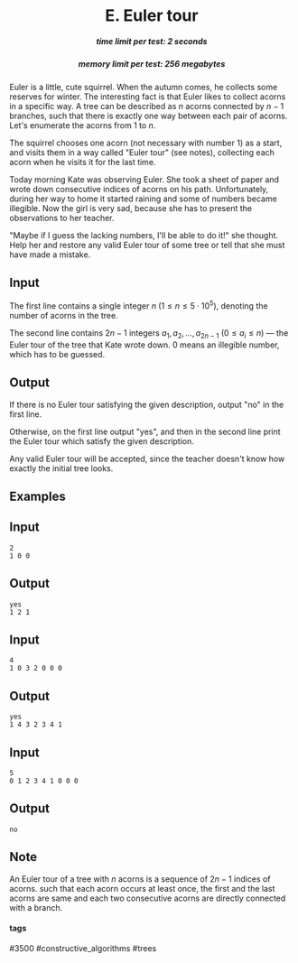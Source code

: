 <h1 style='text-align: center;'> E. Euler tour</h1>

<h5 style='text-align: center;'>time limit per test: 2 seconds</h5>
<h5 style='text-align: center;'>memory limit per test: 256 megabytes</h5>

Euler is a little, cute squirrel. When the autumn comes, he collects some reserves for winter. The interesting fact is that Euler likes to collect acorns in a specific way. A tree can be described as $n$ acorns connected by $n - 1$ branches, such that there is exactly one way between each pair of acorns. Let's enumerate the acorns from $1$ to $n$.

The squirrel chooses one acorn (not necessary with number $1$) as a start, and visits them in a way called "Euler tour" (see notes), collecting each acorn when he visits it for the last time.

Today morning Kate was observing Euler. She took a sheet of paper and wrote down consecutive indices of acorns on his path. Unfortunately, during her way to home it started raining and some of numbers became illegible. Now the girl is very sad, because she has to present the observations to her teacher.

"Maybe if I guess the lacking numbers, I'll be able to do it!" she thought. Help her and restore any valid Euler tour of some tree or tell that she must have made a mistake.

## Input

The first line contains a single integer $n$ ($1 \leq n \leq 5 \cdot 10^5$), denoting the number of acorns in the tree.

The second line contains $2n - 1$ integers $a_1, a_2, \ldots, a_{2n-1}$ ($0 \leq a_i \leq n$) — the Euler tour of the tree that Kate wrote down. $0$ means an illegible number, which has to be guessed.

## Output

If there is no Euler tour satisfying the given description, output "no" in the first line.

Otherwise, on the first line output "yes", and then in the second line print the Euler tour which satisfy the given description.

Any valid Euler tour will be accepted, since the teacher doesn't know how exactly the initial tree looks.

## Examples

## Input


```
2  
1 0 0  

```
## Output


```
yes  
1 2 1  

```
## Input


```
4  
1 0 3 2 0 0 0  

```
## Output


```
yes  
1 4 3 2 3 4 1  

```
## Input


```
5  
0 1 2 3 4 1 0 0 0  

```
## Output


```
no  

```
## Note

An Euler tour of a tree with $n$ acorns is a sequence of $2n - 1$ indices of acorns. such that each acorn occurs at least once, the first and the last acorns are same and each two consecutive acorns are directly connected with a branch.



#### tags 

#3500 #constructive_algorithms #trees 